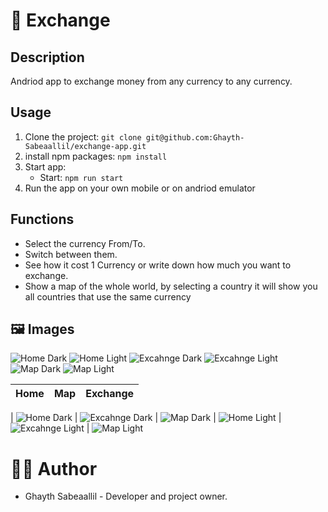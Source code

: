 # 💱 Exchange

## Description

Andriod app to exchange money from any currency to any currency.

## Usage

1. Clone the project: `git clone git@github.com:Ghayth-Sabeaallil/exchange-app.git`
2. install npm packages: `npm install`
3. Start app:
   - Start: `npm run start`
4. Run the app on your own mobile or on andriod emulator

## Functions

- Select the currency From/To.
- Switch between them.
- See how it cost 1 Currency or write down how much you want to exchange.
- Show a map of the whole world, by selecting a country it will show you all countries that use the same currency

## 🖼️ Images

![Home Dark](assets/images/homeDark.jpg "Home Dark")
![Home Light](assets/images/homeLight.jpg "Home Light")
![Excahnge Dark](assets/images/exchangeDark.jpg "Excahnge Dark")
![Excahnge Light](assets/images/exgchageLight.jpg "Exchange Light")
![Map Dark](assets/images/mapDark.jpg "Map Dark")
![Map Light](assets/images/mapLight.jpg "Map Light")

| Home | Map | Exchange |
| ---- | --- | -------- |

| ![Home Dark](assets/images/homeDark.jpg "Home Dark")
| ![Excahnge Dark](assets/images/exchangeDark.jpg "Excahnge Dark")
| ![Map Dark](assets/images/mapDark.jpg "Map Dark")
| ![Home Light](assets/images/homeLight.jpg "Home Light")
| ![Excahnge Light](assets/images/exgchageLight.jpg "Exchange Light")
| ![Map Light](assets/images/mapLight.jpg "Map Light")

# 👨‍💻 Author

- Ghayth Sabeaallil - Developer and project owner.
